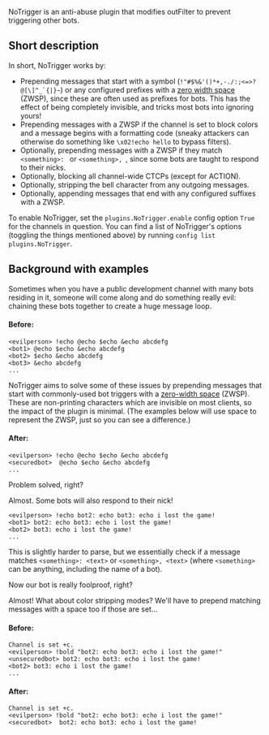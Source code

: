NoTrigger is an anti-abuse plugin that modifies outFilter to prevent triggering other bots.

## Short description
In short, NoTrigger works by:

 - Prepending messages that start with a symbol (```!"#$%&'()*+,-./:;<=>?@[\]^_`{|}~```) or any configured prefixes with a [zero width space](https://en.wikipedia.org/wiki/Zero-width_space) (ZWSP), since these are often used as prefixes for bots. This has the effect of being completely invisible, and tricks most bots into ignoring yours!
 - Prepending messages with a ZWSP if the channel is set to block colors and a message begins with a formatting code (sneaky attackers can otherwise do something like `\x02!echo hello` to bypass filters).
 - Optionally, prepending messages with a ZWSP if they match `<something>: ` or `<something>, `, since some bots are taught to respond to their nicks.
 - Optionally, blocking all channel-wide CTCPs (except for ACTION).
 - Optionally, stripping the bell character from any outgoing messages.
 - Optionally, appending messages that end with any configured suffixes with a ZWSP.

To enable NoTrigger, set the `plugins.NoTrigger.enable` config option `True` for the channels in question. You can find a list of NoTrigger's options (toggling the things mentioned above) by running `config list plugins.NoTrigger`.

## Background with examples
Sometimes when you have a public development channel with many bots residing in it, someone will come along and do something really evil: chaining these bots together to create a huge message loop.

#### Before:

```
<evilperson> !echo @echo $echo &echo abcdefg
<bot1> @echo $echo &echo abcdefg
<bot2> $echo &echo abcdefg
<bot3> &echo abcdefg
...
```

NoTrigger aims to solve some of these issues by prepending messages that start with commonly-used bot triggers with a [zero-width space](https://en.wikipedia.org/wiki/Zero-width_space) (ZWSP). These are non-printing characters which are invisible on most clients, so the impact of the plugin is minimal. (The examples below will use space to represent the ZWSP, just so you can see a difference.)

#### After:

```
<evilperson> !echo @echo $echo &echo abcdefg
<securedbot>  @echo $echo &echo abcdefg
...
```

Problem solved, right?

Almost. Some bots will also respond to their nick!

```
<evilperson> !echo bot2: echo bot3: echo i lost the game!
<bot1> bot2: echo bot3: echo i lost the game!
<bot2> bot3: echo i lost the game!
...
```

This is slightly harder to parse, but we essentially check if a message matches `<something>: <text>` or `<something>, <text>` (where `<something>` can be anything, including the name of a bot).

Now our bot is really foolproof, right?

Almost! What about color stripping modes? We'll have to prepend matching messages with a space too if those are set...

#### Before:
```
Channel is set +c.
<evilperson> !bold "bot2: echo bot3: echo i lost the game!"
<unsecuredbot> bot2: echo bot3: echo i lost the game!
<bot2> bot3: echo i lost the game!
...
```

#### After:

```
Channel is set +c.
<evilperson> !bold "bot2: echo bot3: echo i lost the game!"
<securedbot>  bot2: echo bot3: echo i lost the game!
```
